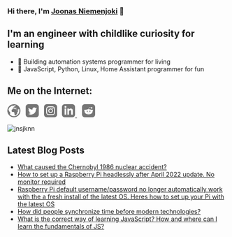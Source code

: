 ### Hi there, I'm [Joonas Niemenjoki](https://niemenjoki.fi) 👋

## I'm an engineer with childlike curiosity for learning
- 🔧 Building automation systems programmer for living
- 🚀 JavaScript, Python, Linux, Home Assistant programmer for fun

## Me on the Internet:

[<img src="./icons/globe.svg" alt="niemenjoki.fi"  width="30"/>](https://niemenjoki.fi)&nbsp;&nbsp;
[<img src="./icons/twitter.svg" alt="jnsjknn"  width="30"/>](https://twitter.com/jnsjknn)&nbsp;&nbsp;
[<img src="./icons/instagram.svg" alt="niemenjoki.dev" width="30"/>](https://www.instagram.com/jnsjknn.dev)&nbsp;&nbsp;
[<img src="./icons/linkedin.svg" alt="joonasniemenjoki" width="30"/> ](https://www.linkedin.com/in/joonasniemenjoki/)&nbsp;&nbsp;
[<img src="./icons/reddit.svg" alt="niemenjoki" width="30"/>](https://reddit.com/u/niemenjoki)

![jnsjknn](https://github-readme-stats.vercel.app/api/top-langs?username=jnsjknn&show_icons=true&locale=en&layout=compact&theme=dracula)



## Latest Blog Posts
<!-- BLOG-POST-LIST:START -->
- [What caused the Chernobyl 1986 nuclear accident?](https://joonasjokinen.fi/blog/post/what-caused-chernobyl-accident)
- [How to set up a Raspberry Pi headlessly after April 2022 update. No monitor required](https://joonasjokinen.fi/blog/post/how-setup-raspberry-pi-without-monitor-april-2022-update)
- [Raspberry Pi default username/password no longer automatically work with the a fresh install of the latest OS. Heres how to set up your Pi with the latest OS](https://joonasjokinen.fi/blog/post/raspberry-pi-default-username-password-no-longer-work)
- [How did people synchronize time before modern technologies?](https://joonasjokinen.fi/blog/post/how-did-people-synchronize-time-in-past)
- [What is the correct way of learning JavaScript? How and where can I learn the fundamentals of JS?](https://joonasjokinen.fi/blog/post/correct-way-learning-javascript-how-and-where)
<!-- BLOG-POST-LIST:END -->



